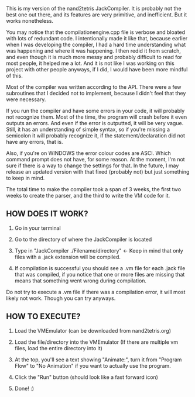 This is my version of the nand2tetris JackCompiler. It is probably not the best one out there, and its features are
very primitive, and inefficient. But it works nonetheless.

You may notice that the compilationengine.cpp file is verbose and bloated with lots of redundant code. I intentionally made it
like that, because earlier when I was developing the compiler, I had a hard time understanding what was happening and where
it was happening. I then redid it from scratch, and even though it is much more messy and probably difficult to read for
most people, it helped me a lot. And it is not like I was working on this project with other people anyways, if I did, I
would have been more mindful of this.

Most of the compiler was written according to the API. There were a few subroutines that I decided not to implement, because
I didn't feel that they were necessary. 

If you run the compiler and have some errors in your code, it will probably not recognize them. Most of the time, the
program will crash before it even outputs an errors. And even if the error is outputted, it will be very vague. Still, it has 
an understanding of simple syntax, so if you're missing a semicolon it will probably recognize it, if the statement/declaration
did not have any errors, that is.

Also, if you're on WINDOWS the error colour codes are ASCI. Which command prompt does not have, for some reason. At the moment,
I'm not sure if there is a way to change the settings for that. In the future, I may release an updated version with that fixed
(probably not) but just something to keep in mind.

The total time to make the compiler took a span of 3 weeks, the first two weeks to create the parser, and the third to write
the VM code for it.

HOW DOES IT WORK?
-----------------

1) Go in your terminal

2) Go to the directory of where the JackCompiler is located

3) Type in "JackCompiler ./Filename/directory" <- Keep in mind that only files with a .jack extension will be compiled.

4) If compilation is successful you should see a .vm file for each .jack file that was compiled, if you notice that one
   or more files are missing that means that something went wrong during compilation.

Do not try to execute a .vm file if there was a compilation error, it will most likely not work. Though you can try anyways.

HOW TO EXECUTE?
---------------

1) Load the VMEmulator (can be downloaded from nand2tetris.org)

2) Load the file/directory into the VMEmulator (If there are multiple vm files, load the entire directory into it)

3) At the top, you'll see a text showing "Animate:", turn it from "Program Flow" to "No Animation" if you want to actually use the
   program.

4) Click the "Run" button (should look like a fast forward icon)

5) Done! :)


